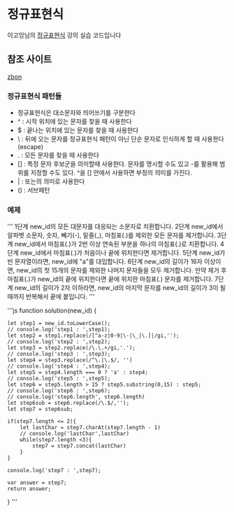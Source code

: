 # 정규표현식

이고잉님의 [정규표현식](https://opentutorials.org/course/909/5142) 강의 실습 코드입니다

## 참조 사이트

[zbon](http://zvon.org/comp/r/tut-Regexp.html#Pages~Page_1)

### 정규표현식 패턴들

- 정규표현식은 대소문자와 띄어쓰기를 구분한다
- ^ : 시작 위치에 있는 문자를 찾을 때 사용한다
- $ : 끝나는 위치에 있는 문자를 찾을 때 사용한다
- \ : 뒤에 오는 문자를 정규표현식 패턴이 아닌 단순 문자로 인식하게 할 때 사용한다 (escape)
- . : 모든 문자를 찾을 때 사용한다
- [] : 특정 문자 후보군을 의미할때 사용한다. 문자를 명시할 수도 있고 -를 활용해 범위를 지정할 수도 있다. ^을 [] 안에서 사용하면 부정의 의미를 가진다.
- | : 또는의 의미로 사용한다
- () : 서브패턴

### 예제

'''
1단계 new_id의 모든 대문자를 대응되는 소문자로 치환합니다.
2단계 new_id에서 알파벳 소문자, 숫자, 빼기(-), 밑줄(_), 마침표(.)를 제외한 모든 문자를 제거합니다.
3단계 new_id에서 마침표(.)가 2번 이상 연속된 부분을 하나의 마침표(.)로 치환합니다.
4단계 new_id에서 마침표(.)가 처음이나 끝에 위치한다면 제거합니다.
5단계 new_id가 빈 문자열이라면, new_id에 "a"를 대입합니다.
6단계 new_id의 길이가 16자 이상이면, new_id의 첫 15개의 문자를 제외한 나머지 문자들을 모두 제거합니다.
     만약 제거 후 마침표(.)가 new_id의 끝에 위치한다면 끝에 위치한 마침표(.) 문자를 제거합니다.
7단계 new_id의 길이가 2자 이하라면, new_id의 마지막 문자를 new_id의 길이가 3이 될 때까지 반복해서 끝에 붙입니다.
'''

'''js
function solution(new_id) {
    
    let step1 = new_id.toLowerCase();
    // console.log('step1 : ',step1);
    let step2 = step1.replace(/[^a-z|0-9|\-|\_|\.]|/gi,'');
    // console.log('step2 : ',step2);
    let step3 = step2.replace(/\.\.+/gi,'.');
    // console.log('step3 : ',step3);
    let step4 = step3.replace(/^\.|\.$/, '')
    // console.log('step4 : ',step4);
    let step5 = step4.length === 0 ? 'a' : step4;
    // console.log('step5 : ',step5);
    let step6 = step5.length > 15 ? step5.substring(0,15) : step5;
    // console.log('step6 : ',step6);
    // console.log('step6.length', step6.length)
    let step6sub = step6.replace(/\.$/,'');
    let step7 = step6sub;
    
    if(step7.length <= 2){
        let lastChar = step7.charAt(step7.length - 1)
        // console.log('lastChar',lastChar)
        while(step7.length <3){
            step7 = step7.concat(lastChar)
        }
    }
    
    console.log('step7 : ',step7);
    
    var answer = step7;
    return answer;
}
'''